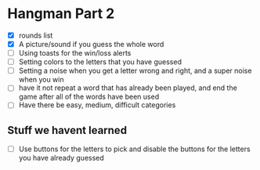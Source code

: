 # Hangman Part 2
- [x] rounds list
- [x] A picture/sound if you guess the whole word
- [ ] Using toasts for the win/loss alerts
- [ ] Setting colors to the letters that you have guessed
- [ ] Setting a noise when you get a letter wrong and right, and a super noise when you win
- [ ] have it not repeat a word that has already been played, and end the game after all of the words have been used
- [ ] Have there be easy, medium, difficult categories

## Stuff we havent learned
- [ ] Use buttons for the letters to pick and disable the buttons for the letters you have already guessed
